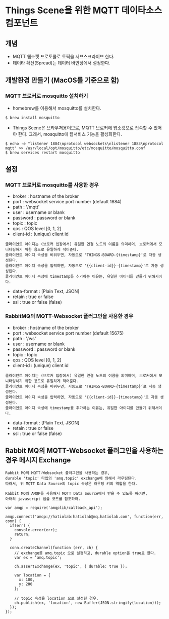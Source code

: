 # Things Scene을 위한 MQTT 데이타소스 컴포넌트
## 개념
* MQTT 웹소켓 프로토콜로 토픽을 서브스크라이브 한다.
* 데이타 확산(Spread)는 데이터 바인딩에서 설정한다.
## 개발환경 만들기 (MacOS를 기준으로 함)
### MQTT 브로커로 mosquitto 설치하기
* homebrew를 이용해서 mosquitto를 설치한다.
```
$ brew install mosquitto
```
* Things Scene은 브라우저용이므로, MQTT 브로커에 웹소켓으로 접속할 수 있어야 한다. 그래서, mosquitto에 웹서비스 기능을 활성화한다.
```
$ echo -e "listener 1884\nprotocol websockets\nlistener 1883\nprotocol mqtt" >> /usr/local/opt/mosquitto/etc/mosquitto/mosquitto.conf
$ brew services restart mosquitto
```
## 설정
### MQTT 브로커로 mosquitto를 사용한 경우
* broker : hostname of the broker
* port : websocket service port number (default 1884)
* path : '/mqtt'
* user : username or blank
* password : password or blank
* topic : topic
* qos : QOS level [0, 1, 2]
* client-id : (unique) client id
```
클라이언트 아이디는 (브로커 입장에서) 유일한 연결 노드의 이름을 의미하며, 브로커에서 모니터링하기 위한 용도로 유일하게 적어준다.
클라이언트 아이디 속성을 비워두면, 자동으로 'THINGS-BOARD-{timestamp}‘로 자동 생성된다.
클라이언트 아이디 속성을 입력하면, 자동으로 '{{client-id}}-{timestamp}'로 자동 생성된다.
클라이언트 아이디 속성에 timestamp를 추가하는 이유는, 유일한 아이디를 만들기 위해서이다.
```
* data-format : [Plain Text, JSON]
* retain : true or false
* ssl : true or false (false)
### RabbitMQ의 MQTT-Websocket 플러그인을 사용한 경우
* broker : hostname of the broker
* port : websocket service port number (default 15675)
* path : '/ws'
* user : username or blank
* password : password or blank
* topic : topic
* qos : QOS level [0, 1, 2]
* client-id : (unique) client id
```
클라이언트 아이디는 (브로커 입장에서) 유일한 연결 노드의 이름을 의미하며, 브로커에서 모니터링하기 위한 용도로 유일하게 적어준다.
클라이언트 아이디 속성을 비워두면, 자동으로 'THINGS-BOARD-{timestamp}‘로 자동 생성된다.
클라이언트 아이디 속성을 입력하면, 자동으로 '{{client-id}}-{timestamp}'로 자동 생성된다.
클라이언트 아이디 속성에 timestamp를 추가하는 이유는, 유일한 아이디를 만들기 위해서이다.
```
* data-format : [Plain Text, JSON]
* retain : true or false
* ssl : true or false (false)
## Rabbit MQ의 MQTT-Websocket 플러그인을 사용하는 경우 메시지 Exchange
```
Rabbit MQ의 MQTT-Websocket 플러그인을 사용하는 경우,
durable 'topic' 타입의 'amq.topic' exchange에 의해서 라우팅된다.
따라서, 위 MQTT Data Source의 topic 속성은 라우팅 키의 역할을 한다.

Rabbit MQ의 AMQP를 사용해서 MQTT Data Source에서 받을 수 있도록 하려면,
아래의 javascript 샘플 코드를 참조하라.
```
```
var amqp = require('amqplib/callback_api');

amqp.connect('amqp://hatiolab:hatiolab@mq.hatiolab.com', function(err, conn) {
  if(err) {
    console.error(err);
    return;
  }

  conn.createChannel(function (err, ch) {
    // exchange를 amq.topic 으로 설정하고, durable option을 true로 한다.
    var ex = 'amq.topic';

    ch.assertExchange(ex, 'topic', { durable: true });

    var location = {
      x: 100,
      y: 200
    };

    // topic 속성을 location 으로 설정한 경우.
    ch.publish(ex, 'location', new Buffer(JSON.stringify(location)));
  });
});
```
